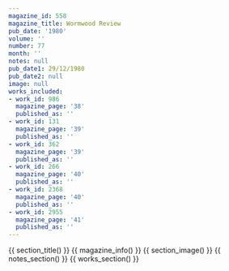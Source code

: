 ```yaml
---
magazine_id: 558
magazine_title: Wormwood Review
pub_date: '1980'
volume: ''
number: 77
month: ''
notes: null
pub_date1: 29/12/1980
pub_date2: null
image: null
works_included:
- work_id: 986
  magazine_page: '38'
  published_as: ''
- work_id: 131
  magazine_page: '39'
  published_as: ''
- work_id: 362
  magazine_page: '39'
  published_as: ''
- work_id: 266
  magazine_page: '40'
  published_as: ''
- work_id: 2368
  magazine_page: '40'
  published_as: ''
- work_id: 2955
  magazine_page: '41'
  published_as: ''
---
```


{{ section_title() }}
{{ magazine_info() }}
{{ section_image() }}
{{ notes_section() }}
{{ works_section() }}
